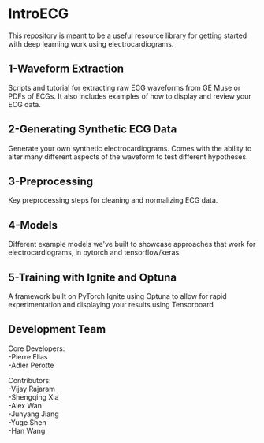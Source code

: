 # IntroECG

This repository is meant to be a useful resource library for getting started with deep learning work using electrocardiograms. 

## 1-Waveform Extraction
Scripts and tutorial for extracting raw ECG waveforms from GE Muse or PDFs of ECGs. It also includes examples of how to display and review your ECG data. 

## 2-Generating Synthetic ECG Data
Generate your own synthetic electrocardiograms. Comes with the ability to alter many different aspects of the waveform to test different hypotheses.

## 3-Preprocessing
Key preprocessing steps for cleaning and normalizing ECG data. 

## 4-Models
Different example models we've built to showcase approaches that work for electrocardiograms, in pytorch and tensorflow/keras.

## 5-Training with Ignite and Optuna
A framework built on PyTorch Ignite using Optuna to allow for rapid experimentation and displaying your results using Tensorboard

## Development Team
Core Developers:<br>
-Pierre Elias<br>
-Adler Perotte<br>

Contributors:<br>
-Vijay Rajaram<br>
-Shengqing Xia<br>
-Alex Wan<br>
-Junyang Jiang<br>
-Yuge Shen<br>
-Han Wang<br>
